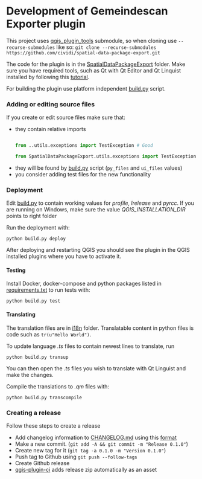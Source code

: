 Development of Gemeindescan Exporter plugin
===========================

This project uses [qgis_plugin_tools](https://github.com/GispoCoding/qgis_plugin_tools) submodule, so when cloning
use `--recurse-submodules` like so:
`git clone --recurse-submodules https://github.com/cividi/spatial-data-package-export.git`


The code for the plugin is in the [SpatialDataPackageExport](../SpatialDataPackageExport) folder. Make sure you have required tools, such as
Qt with Qt Editor and Qt Linquist installed by following this
[tutorial](https://www.qgistutorials.com/en/docs/3/building_a_python_plugin.html#get-the-tools).

For building the plugin use platform independent [build.py](../SpatialDataPackageExport/build.py) script.

### Adding or editing  source files
If you create or edit source files make sure that:
* they contain relative imports
    ```python

    from ..utils.exceptions import TestException # Good

    from SpatialDataPackageExport.utils.exceptions import TestException # Bad
    ```
* they will be found by [build.py](../SpatialDataPackageExport/build.py) script (`py_files` and `ui_files` values)
* you consider adding test files for the new functionality

### Deployment

Edit [build.py](../SpatialDataPackageExport/build.py) to contain working values for *profile*, *lrelease* and *pyrcc*.
If you are running on Windows, make sure the value *QGIS_INSTALLATION_DIR* points to right folder

Run the deployment with:
```shell script
python build.py deploy
```

After deploying and restarting QGIS you should see the plugin in the QGIS installed plugins
where you have to activate it.

#### Testing
Install Docker, docker-compose and python packages listed in [requirements.txt](../requirements-dev.txt)
to run tests with:

```shell script
python build.py test
```

#### Translating

The translation files are in [i18n](../SpatialDataPackageExport/resources/i18n) folder.
Translatable content in python files is code such as `tr(u"Hello World")`.

To update language *.ts* files to contain newest lines to translate, run
```shell script
python build.py transup
```

You can then open the *.ts* files you wish to translate with Qt Linguist and make the changes.

Compile the translations to *.qm* files with:
```shell script
python build.py transcompile
```

### Creating a release
Follow these steps to create a release
* Add changelog information to [CHANGELOG.md](../CHANGELOG.md) using this
[format](https://github.com/opengisch/qgis-plugin-ci/blob/1.8.2/CHANGELOG.md)
* Make a new commit. (`git add -A && git commit -m "Release 0.1.0"`)
* Create new tag for it (`git tag -a 0.1.0 -m "Version 0.1.0"`)
* Push tag to Github using `git push --follow-tags`
* Create Github release
* [qgis-plugin-ci](https://github.com/opengisch/qgis-plugin-ci) adds release zip automatically as an asset
